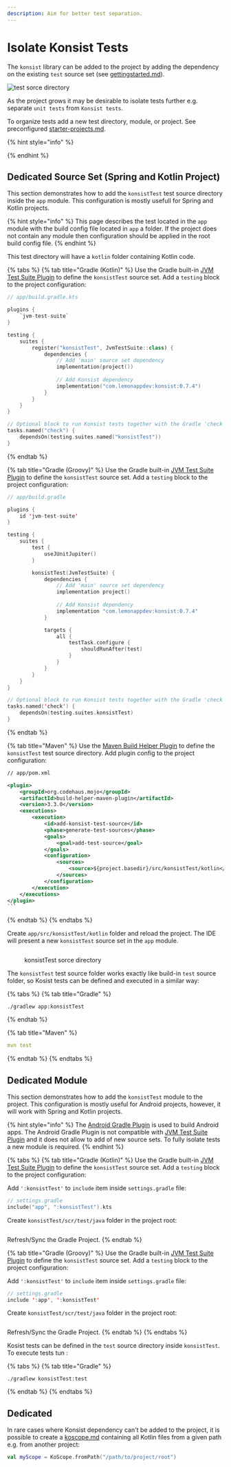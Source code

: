 ```yaml
---
description: Aim for better test separation.
---
```


# Isolate Konsist Tests

The `konsist` library can be added to the project by adding the dependency on the existing `test` source set (see [gettingstarted.md](../getting-started/gettingstarted.md "mention")).

![test sorce directory](../.gitbook/assets/TestSourceSet.png)

As the project grows it may be desirable to isolate tests further e.g. separate `unit tests` from `Konsist tests`. &#x20;

To organize tests add a new test directory, module, or project. See preconfigured [starter-projects.md](../inspiration/starter-projects.md "mention").

{% hint style="info" %}

{% endhint %}

## Dedicated Source Set (Spring and Kotlin Project)

This section demonstrates how to add the `konsistTest` test source directory inside the `app` module. This configuration is mostly usefull for Spring and Kotlin projects.

{% hint style="info" %}
This page describes the test located in the `app` module with the build config file located in `app` a folder. If the project does not contain any module then configuration should be applied in the root build config file.
{% endhint %}

This test directory will have a `kotlin` folder containing Kotlin code.

{% tabs %}
{% tab title="Gradle (Kotlin)" %}
Use the Gradle built-in [JVM Test Suite Plugin](https://docs.gradle.org/current/userguide/jvm\_test\_suite\_plugin.html) to define the `konsistTest` source set. Add a `testing` block to the project configuration:

```kotlin
// app/build.gradle.kts

plugins {
    `jvm-test-suite`
}

testing {
    suites {
        register("konsistTest", JvmTestSuite::class) {
            dependencies {
                // Add 'main' source set dependency
                implementation(project())
                
                // Add Konsist dependency
                implementation("com.lemonappdev:konsist:0.7.4") 
            }
        }
    }
}

// Optional block to run Konsist tests together with the Gradle 'check' task
tasks.named("check") { 
    dependsOn(testing.suites.named("konsistTest"))
}
```
{% endtab %}

{% tab title="Gradle (Groovy)" %}
Use the Gradle built-in [JVM Test Suite Plugin](https://docs.gradle.org/current/userguide/jvm\_test\_suite\_plugin.html) to define the `konsistTest` source set. Add a `testing` block to the project configuration:

```kotlin
// app/build.gradle

plugins {
    id 'jvm-test-suite'
}

testing {
    suites { 
        test { 
            useJUnitJupiter() 
        }

        konsistTest(JvmTestSuite) { 
            dependencies {
                // Add 'main' source set dependency
                implementation project() 
                
                // Add Konsist dependency
                implementation "com.lemonappdev:konsist:0.7.4"
            }

            targets { 
                all {
                    testTask.configure {
                        shouldRunAfter(test)
                    }
                }
            }
        }
    }
}

// Optional block to run Konsist tests together with the Gradle 'check' task
tasks.named('check') { 
    dependsOn(testing.suites.konsistTest)
}
```
{% endtab %}

{% tab title="Maven" %}
Use the [Maven Build Helper Plugin](https://www.mojohaus.org/build-helper-maven-plugin/) to define the `konsistTest` test source directory. Add plugin config to the project configuration:

````xml
// app/pom.xml

<plugin>
    <groupId>org.codehaus.mojo</groupId>
    <artifactId>build-helper-maven-plugin</artifactId>
    <version>3.3.0</version>
    <executions>
        <execution>
            <id>add-konsist-test-source</id>
            <phase>generate-test-sources</phase>
            <goals>
                <goal>add-test-source</goal>
            </goals>
            <configuration>
                <sources>
                    <source>${project.basedir}/src/konsistTest/kotlin</source>
                </sources>
            </configuration>
        </execution>
    </executions>
</plugin>
```
````
{% endtab %}
{% endtabs %}

&#x20;Create `app/src/konsistTest/kotlin` folder and reload the project. The IDE will present a new `konsistTest` source set in the `app` module.

<figure><img src="../.gitbook/assets/KonsistTestSourceSet.png" alt=""><figcaption><p>konsistTest sorce directory</p></figcaption></figure>

The `konsistTest` test source folder works exactly like build-in `test` source folder, so Kosist tests can be defined and executed in a similar way:

{% tabs %}
{% tab title="Gradle" %}
```
./gradlew app:konsistTest
```
{% endtab %}

{% tab title="Maven" %}
```yaml
mvn test
```
{% endtab %}
{% endtabs %}

## Dedicated Module

This section demonstrates how to add the `konsistTest` module to the project. This configuration is mostly useful for Android projects, however, it will work with Spring and Kotlin projects.

{% hint style="info" %}
The [Android Gradle Plugin](https://developer.android.com/build/releases/gradle-plugin) is used to build Android apps. The Android Gradle Plugin is not compatible with [JVM Test Suite Plugin](https://docs.gradle.org/current/userguide/jvm\_test\_suite\_plugin.html) and it does not allow to add of new source sets. To fully isolate tests a new module is required.
{% endhint %}

{% tabs %}
{% tab title="Gradle (Kotlin)" %}
Use the Gradle built-in [JVM Test Suite Plugin](https://docs.gradle.org/current/userguide/jvm\_test\_suite\_plugin.html) to define the `konsistTest` source set. Add a `testing` block to the project configuration:

Add `':konsistTest'` to `include` item inside `settings.gradle` file:

```kotlin
// settings.gradle
include("app", ":konsistTest").kts
```

Create `konsistTest/scr/test/java` folder in the project root:

<img src="../.gitbook/assets/image.png" alt="" data-size="original">

Refresh/Sync the Gradle Project.
{% endtab %}

{% tab title="Gradle (Groovy)" %}
Use the Gradle built-in [JVM Test Suite Plugin](https://docs.gradle.org/current/userguide/jvm\_test\_suite\_plugin.html) to define the `konsistTest` source set. Add a `testing` block to the project configuration:

Add `':konsistTest'` to `include` item inside `settings.gradle` file:

```kotlin
// settings.gradle
include ':app', ':konsistTest'
```

Create `konsistTest/scr/test/java` folder in the project root:

<img src="../.gitbook/assets/image.png" alt="" data-size="original">

Refresh/Sync the Gradle Project.
{% endtab %}
{% endtabs %}

Kosist tests can be defined in the `test` source directory inside `konsistTest`. To execute tests tun :

{% tabs %}
{% tab title="Gradle" %}
```
./gradlew konsistTest:test
```
{% endtab %}
{% endtabs %}

## Dedicated&#x20;

In rare cases where Konsist dependency can't be added to the project, it is possible to create a [koscope.md](../writing-tests/koscope.md "mention") containing all Kotlin files from a given path e.g. from another project:

```kotlin
val myScope = KoScope.fromPath("/path/to/project/root")
```



